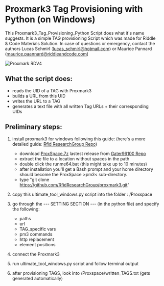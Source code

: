 # Proxmark3 Tag Provisioning with Python (on Windows)

This Proxmark3_Tag_Provisioning_Python Script does what it's name suggests.
It is a simple TAG provisioning Script which was made for Riddle & Code Materials Solution.
In case of questions or emergency, contact the authors Lucas Schmirl (lucas_schmirl@hotmail.com) or Maurice Pannard (maurice.paannard@riddleandcode.com)

![Proxmark RDV4](https://user-images.githubusercontent.com/45564963/143783928-d8c88f55-1992-4423-ab88-0adab231d4ea.png)

## What the script does:

- reads the UID of a TAG with Proxmark3
- builds a URL from this UID
- writes the URL to a TAG
- generates a text file with all written Tag URLs + their corresponding UIDs

## Preliminary steps: <br />

1. install proxmark3 for windows following this guide: (here's a more detailed guide: [Rfid ResearchGroup Repo](https://github.com/RfidResearchGroup/proxmark3/blob/master/doc/md/Installation_Instructions/Windows-Installation-Instructions.md)) <br />
   - download [ProxSpace.7z](https://github.com/Gator96100/ProxSpace/releases/download/v3.10/ProxSpace.7z) lastest release from [Gater96100 Repo](https://github.com/Gator96100/ProxSpace/releases)
   - extract the file to a location without spaces in the path
   - double click the runme64.bat (this might take up to 10 minutes)
   - after installation you'll get a Bash prompt and your home directory should become the ProxSpace >pm3< sub-directory.
   - type "git clone https://github.com/RfidResearchGroup/proxmark3.git"

3. copy this ultimate_tool_windows.py script into the folder : /Proxspace <br />
4. go through the --- SETTING SECTION --- (in the python file) and specify the following: <br />
   - paths <br />
   - url <br />
   - TAG_specific vars <br />
   - pm3 commands <br />
   - http replacement <br />
   - element positions <br />
5. connect the Proxmark3 <br />
6. run ultimate_tool_windows.py script and follow terminal output <br />
7. after provisioning TAGS, look into /Proxspace/written_TAGS.txt (gets generated automatically) <br />
